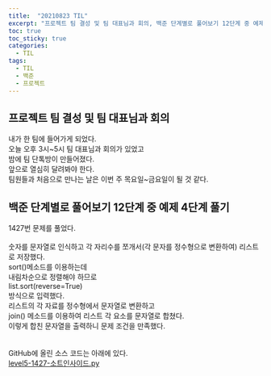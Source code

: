 ```yaml
---
title:  "20210823 TIL"
excerpt: "프로젝트 팀 결성 및 팀 대표님과 회의, 백준 단계별로 풀어보기 12단계 중 예제 5단계 풀기(1427번)"
toc: true
toc_sticky: true
categories:
  - TIL
tags:
  - TIL
  - 백준
  - 프로젝트
---
```



## 프로젝트 팀 결성 및 팀 대표님과 회의
내가 한 팀에 들어가게 되었다.  
오늘 오후 3시\~5시 팀 대표님과 회의가 있었고  
밤에 팀 단톡방이 만들어졌다.  
앞으로 열심히 달려봐야 한다.  
팀원들과 처음으로 만나는 날은 이번 주 목요일~금요일이 될 것 같다.  

## 백준 단계별로 풀어보기 12단계 중 예제 4단계 풀기  
1427번 문제를 풀었다.   
<br>
숫자를 문자열로 인식하고 각 자리수를 쪼개서(각 문자를 정수형으로 변환하여) 리스트로 저장했다.  
sort()메소드를 이용하는데  
내림차순으로 정렬해야 하므로  
list.sort(reverse=True)  
방식으로 입력했다.  
리스트의 각 자료를 정수형에서 문자열로 변환하고  
join() 메소드를 이용하여 리스트 각 요소를 문자열로 합쳤다.   
이렇게 합친 문자열을 출력하니 문제 조건을 만족했다.  
<br>
<br>
GitHub에 올린 소스 코드는 아래에 있다.  
[level5-1427-소트인사이드.py](https://github.com/leeryeongsong/baekjoon-step-by-step-python3/blob/main/step12/level5-1427-%EC%86%8C%ED%8A%B8%EC%9D%B8%EC%82%AC%EC%9D%B4%EB%93%9C.py)  
<br>
